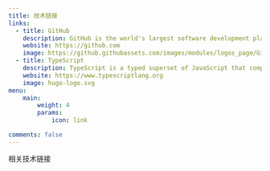```yaml
---
title: 技术链接
links:
  - title: GitHub
    description: GitHub is the world's largest software development platform.
    website: https://github.com
    image: https://github.githubassets.com/images/modules/logos_page/GitHub-Mark.png
  - title: TypeScript
    description: TypeScript is a typed superset of JavaScript that compiles to plain JavaScript.
    website: https://www.typescriptlang.org
    image: hugo-logo.svg
menu:
    main: 
        weight: 4
        params:
            icon: link

comments: false
---
```


相关技术链接

